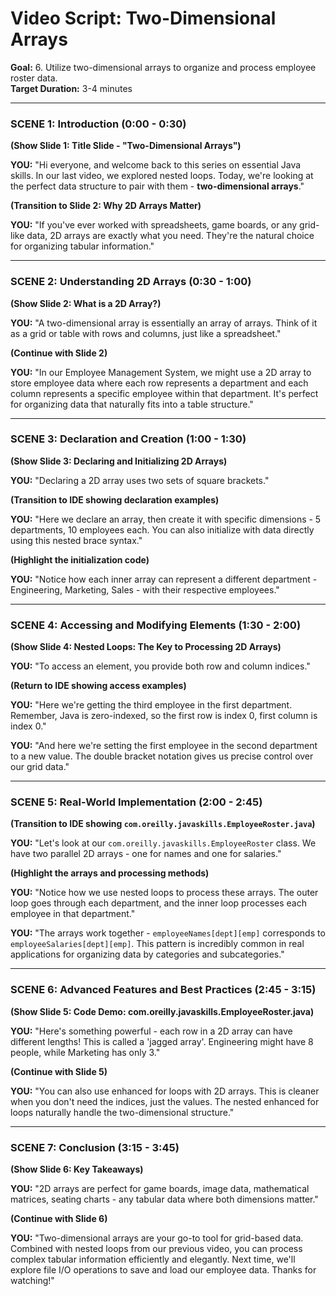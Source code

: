 # Video Script: Two-Dimensional Arrays

**Goal:** 6. Utilize two-dimensional arrays to organize and process employee roster data.  
**Target Duration:** 3-4 minutes

---

### SCENE 1: Introduction (0:00 - 0:30)

**(Show Slide 1: Title Slide - "Two-Dimensional Arrays")**

**YOU:**
"Hi everyone, and welcome back to this series on essential Java skills. In our last video, we explored nested loops. Today, we're looking at the perfect data structure to pair with them - **two-dimensional arrays**."

**(Transition to Slide 2: Why 2D Arrays Matter)**

**YOU:**
"If you've ever worked with spreadsheets, game boards, or any grid-like data, 2D arrays are exactly what you need. They're the natural choice for organizing tabular information."

---

### SCENE 2: Understanding 2D Arrays (0:30 - 1:00)

**(Show Slide 2: What is a 2D Array?)**

**YOU:**
"A two-dimensional array is essentially an array of arrays. Think of it as a grid or table with rows and columns, just like a spreadsheet."

**(Continue with Slide 2)**

**YOU:**
"In our Employee Management System, we might use a 2D array to store employee data where each row represents a department and each column represents a specific employee within that department. It's perfect for organizing data that naturally fits into a table structure."

---

### SCENE 3: Declaration and Creation (1:00 - 1:30)

**(Show Slide 3: Declaring and Initializing 2D Arrays)**

**YOU:**
"Declaring a 2D array uses two sets of square brackets."

**(Transition to IDE showing declaration examples)**

**YOU:**
"Here we declare an array, then create it with specific dimensions - 5 departments, 10 employees each. You can also initialize with data directly using this nested brace syntax."

**(Highlight the initialization code)**

**YOU:**
"Notice how each inner array can represent a different department - Engineering, Marketing, Sales - with their respective employees."

---

### SCENE 4: Accessing and Modifying Elements (1:30 - 2:00)

**(Show Slide 4: Nested Loops: The Key to Processing 2D Arrays)**

**YOU:**
"To access an element, you provide both row and column indices."

**(Return to IDE showing access examples)**

**YOU:**
"Here we're getting the third employee in the first department. Remember, Java is zero-indexed, so the first row is index 0, first column is index 0."

**YOU:**
"And here we're setting the first employee in the second department to a new value. The double bracket notation gives us precise control over our grid data."

---

### SCENE 5: Real-World Implementation (2:00 - 2:45)

**(Transition to IDE showing `com.oreilly.javaskills.EmployeeRoster.java`)**

**YOU:**
"Let's look at our `com.oreilly.javaskills.EmployeeRoster` class. We have two parallel 2D arrays - one for names and one for salaries."

**(Highlight the arrays and processing methods)**

**YOU:**
"Notice how we use nested loops to process these arrays. The outer loop goes through each department, and the inner loop processes each employee in that department."

**YOU:**
"The arrays work together - `employeeNames[dept][emp]` corresponds to `employeeSalaries[dept][emp]`. This pattern is incredibly common in real applications for organizing data by categories and subcategories."

---

### SCENE 6: Advanced Features and Best Practices (2:45 - 3:15)

**(Show Slide 5: Code Demo: com.oreilly.javaskills.EmployeeRoster.java)**

**YOU:**
"Here's something powerful - each row in a 2D array can have different lengths! This is called a 'jagged array'. Engineering might have 8 people, while Marketing has only 3."

**(Continue with Slide 5)**

**YOU:**
"You can also use enhanced for loops with 2D arrays. This is cleaner when you don't need the indices, just the values. The nested enhanced for loops naturally handle the two-dimensional structure."

---

### SCENE 7: Conclusion (3:15 - 3:45)

**(Show Slide 6: Key Takeaways)**

**YOU:**
"2D arrays are perfect for game boards, image data, mathematical matrices, seating charts - any tabular data where both dimensions matter."

**(Continue with Slide 6)**

**YOU:**
"Two-dimensional arrays are your go-to tool for grid-based data. Combined with nested loops from our previous video, you can process complex tabular information efficiently and elegantly. Next time, we'll explore file I/O operations to save and load our employee data. Thanks for watching!"